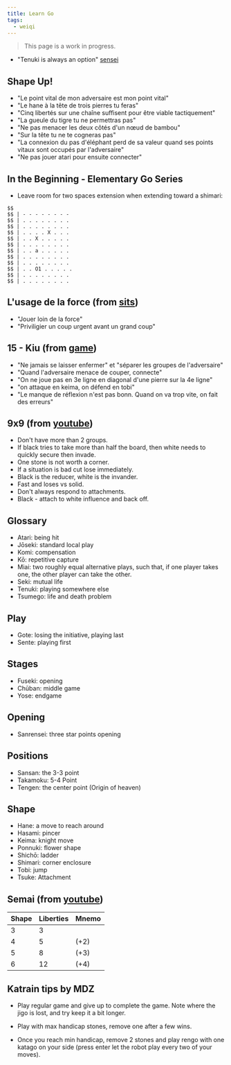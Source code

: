 ```yaml
---
title: Learn Go
tags:
  - weiqi
---
```


> This page is a work in progress.

- "Tenuki is always an option" [sensei](https://senseis.xmp.net/?TenukiIsAlwaysAnOption)

## Shape Up!

- "Le point vital de mon adversaire est mon point vital"
- "Le hane à la tête de trois pierres tu feras"
- "Cinq libertés sur une chaîne suffisent pour être viable tactiquement"
- "La gueule du tigre tu ne permettras pas"
- "Ne pas menacer les deux côtés d'un nœud de bambou"
- "Sur la tête tu ne te cogneras pas"
- "La connexion du pas d'éléphant perd de sa valeur quand ses points vitaux sont occupés par l'adversaire"
- "Ne pas jouer atari pour ensuite connecter"

## In the Beginning - Elementary Go Series

- Leave room for two spaces extension when extending toward a shimari:

```baduk
$$
$$ | - - - - - - - -
$$ | . . . . . . . .
$$ | . . . . . . . .
$$ | . . . . X . . .
$$ | . . X . . . . .
$$ | . . . . . . . .
$$ | . . a . . . . .
$$ | . . . . . . . .
$$ | . . . . . . . .
$$ | . . O1 . . . . .
$$ | . . . . . . . .
$$ | . . . . . . . .

```

## L'usage de la force (from [sits](https://www.youtube.com/watch?v=OAi29u1AAYc))

- "Jouer loin de la force"
- "Priviligier un coup urgent avant un grand coup"

## 15 - Kiu (from [game](https://online-go.com/game/66142760))

- "Ne jamais se laisser enfermer" et "séparer les groupes de l'adversaire"
- "Quand l'adversaire menace de couper, connecte"
- "On ne joue pas en 3e ligne en diagonal d'une pierre sur la 4e ligne"
- "on attaque en keima, on défend en tobi"
- "Le manque de réflexion n'est pas bonn. Quand on va trop vite, on fait des erreurs"

## 9x9 (from [youtube](https://www.youtube.com/watch?v=S9ALLsABPl4))

- Don't have more than 2 groups.
- If black tries to take more than half the board, then white needs to quickly secure then invade.
- One stone is not worth a corner.
- If a situation is bad cut lose immediately.
- Black is the reducer, white is the invander.
- Fast and loses vs solid.
- Don't always respond to attachments.
- Black - attach to white influence and back off.

## Glossary

- Atari: being hit
- Jōseki: standard local play
- Komi: compensation
- Kō: repetitive capture
- Miai: two roughly equal alternative plays, such that, if one player takes one, the other player can take the other.
- Seki: mutual life
- Tenuki: playing somewhere else
- Tsumego: life and death problem

## Play

- Gote: losing the initiative, playing last
- Sente: playing first

## Stages

- Fuseki: opening
- Chūban: middle game
- Yose: endgame

## Opening

- Sanrensei: three star points opening

## Positions

- Sansan: the 3-3 point
- Takamoku: 5-4 Point
- Tengen: the center point (Origin of heaven)

## Shape

- Hane: a move to reach around
- Hasami: pincer
- Keima: knight move
- Ponnuki: flower shape
- Shichō: ladder
- Shimari: corner enclosure
- Tobi: jump
- Tsuke: Attachment

## Semai (from [youtube](https://www.youtube.com/watch?v=x4mQ3I-JVU8))

| Shape | Liberties | Mnemo |
|-------|-----------|-------|
| 3     | 3         |       |
| 4     | 5         | (+2)  |
| 5     | 8         | (+3)  |
| 6     | 12        | (+4)  |

## Katrain tips by MDZ

- Play regular game and give up to complete the game. Note where the jigo is lost, and try keep it a bit longer.

- Play with max handicap stones, remove one after a few wins.

- Once you reach min handicap, remove 2 stones and play rengo with one katago on your side (press enter let the robot play every two of your moves).
